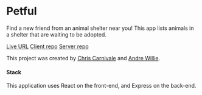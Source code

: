 # Petful

Find a new friend from an animal shelter near you! This app lists animals in a shelter that are waiting to be adopted.

[Live URL](https://petful.cjcarnivale.now.sh)
[Client repo](https://github.com/thinkful-ei-armadillo/petful-client-andre-chris)
[Server repo](https://github.com/thinkful-ei-armadillo/petful-server-andre-chris)

This project was created by [Chris Carnivale](https://github.com/cjcarnivale) and [Andre Willie](https://github.com/andre-kw). 

#### Stack
This application uses React on the front-end, and Express on the back-end.
